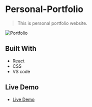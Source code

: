# Personal-Portfolio

> This is personal portfolio website.

![Portfolio](https://raw.github.com/madhakuday/uday-portfolio/master/src/assets/port.png)

## Built With

- React
- CSS
- VS code

## Live Demo

- [Live Demo](https://meri-mg-portfolio.netlify.app/)
